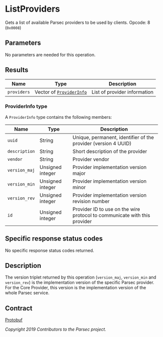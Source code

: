 # ListProviders

Gets a list of available Parsec providers to be used by clients. Opcode: 8 (`0x0008`)

## Parameters

No parameters are needed for this operation.

## Results

| Name        | Type                                           | Description                  |
|-------------|------------------------------------------------|------------------------------|
| `providers` | Vector of [`ProviderInfo`](#providerinfo-type) | List of provider information |

### ProviderInfo type

A `ProviderInfo` type contains the following members:

| Name          | Type             | Description                                                               |
|---------------|------------------|---------------------------------------------------------------------------|
| `uuid`        | String           | Unique, permanent, identifier of the provider (version 4 UUID)            |
| `description` | String           | Short description of the provider                                         |
| `vendor`      | String           | Provider vendor                                                           |
| `version_maj` | Unsigned integer | Provider implementation version major                                     |
| `version_min` | Unsigned integer | Provider implementation version minor                                     |
| `version_rev` | Unsigned integer | Provider implementation version revision number                           |
| `id`          | Unsigned integer | Provider ID to use on the wire protocol to communicate with this provider |

## Specific response status codes

No specific response status codes returned.

## Description

The version triplet returned by this operation (`version_maj`, `version_min` and `version_rev`) is
the implementation version of the specific Parsec provider. For the Core Provider, this version is
the implementation version of the whole Parsec service.

## Contract

[Protobuf](https://github.com/parallaxsecond/parsec-operations/blob/master/protobuf/list_providers.proto)

*Copyright 2019 Contributors to the Parsec project.*

